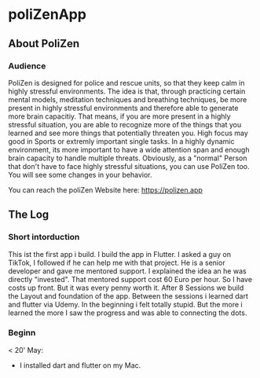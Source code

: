 # poliZenApp

## About PoliZen

### Audience
PoliZen is designed for police and rescue units, so that they keep calm in highly stressful environments. The idea is that, through practicing certain mental models, meditation techniques and breathing techniques, be more present in highly stressful environments and therefore able to generate more brain capacitiy. That means, if you are more present in a highly stressful situation, you are able to recognize more of the things that you learned and see more things that potentially threaten you. High focus may good in Sports or extremly important single tasks. In a highly dynamic environment, its more important to have a wide attention span and enough brain capacity to handle multiple threats. Obviously, as a "normal" Person that don't have to face highly stressful situations, you can use PoliZen too. You will see some changes in your behavior. 

You can reach the poliZen Website here: https://polizen.app 



## The Log

### Short intorduction

This ist the first app i build. I build the app in Flutter. I asked a guy on TikTok, I followed if he can help me with that project. He is a senior developer and gave me mentored support. I explained the idea an he was directly "invested". That mentored support cost 60 Euro per hour. So I have costs up front. But it was every penny worth it. After 8 Sessions we build the Layout and foundation of the app. 
Between the sessions i learned dart and flutter via Udemy. In the beginning i felt totally stupid. But the more i learned the more I saw the progress and was able to connecting the dots. 

### Beginn

< 20' May: 
- I installed dart and flutter on my Mac. 




